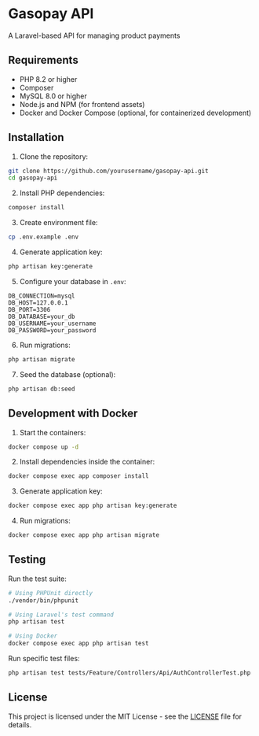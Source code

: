 # Gasopay API

A Laravel-based API for managing product payments

## Requirements

- PHP 8.2 or higher
- Composer
- MySQL 8.0 or higher
- Node.js and NPM (for frontend assets)
- Docker and Docker Compose (optional, for containerized development)

## Installation

1. Clone the repository:
```bash
git clone https://github.com/yourusername/gasopay-api.git
cd gasopay-api
```

2. Install PHP dependencies:
```bash
composer install
```

3. Create environment file:
```bash
cp .env.example .env
```

4. Generate application key:
```bash
php artisan key:generate
```

5. Configure your database in `.env`:
```env
DB_CONNECTION=mysql
DB_HOST=127.0.0.1
DB_PORT=3306
DB_DATABASE=your_db
DB_USERNAME=your_username
DB_PASSWORD=your_password
```

6. Run migrations:
```bash
php artisan migrate
```

7. Seed the database (optional):
```bash
php artisan db:seed
```

## Development with Docker

1. Start the containers:
```bash
docker compose up -d
```

2. Install dependencies inside the container:
```bash
docker compose exec app composer install
```

3. Generate application key:
```bash
docker compose exec app php artisan key:generate
```

4. Run migrations:
```bash
docker compose exec app php artisan migrate
```

## Testing

Run the test suite:
```bash
# Using PHPUnit directly
./vendor/bin/phpunit

# Using Laravel's test command
php artisan test

# Using Docker
docker compose exec app php artisan test
```

Run specific test files:
```bash
php artisan test tests/Feature/Controllers/Api/AuthControllerTest.php
```

## License

This project is licensed under the MIT License - see the [LICENSE](LICENSE) file for details. 